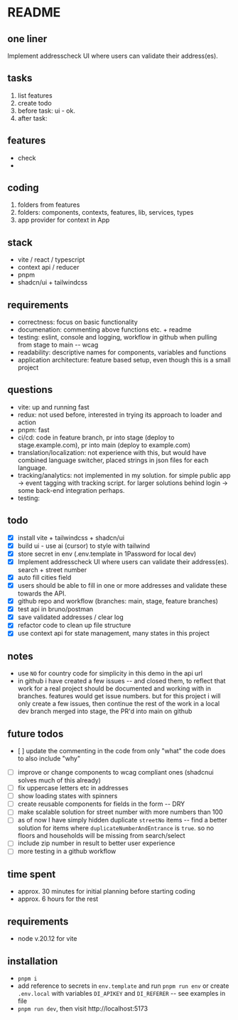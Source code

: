 # README

## one liner

Implement addresscheck UI where users can validate their address(es).

## tasks

1. list features
2. create todo
3. before task: ui - ok.
4. after task:

## features

- check
-

## coding

1. folders from features
2. folders: components, contexts, features, lib, services, types
3. app provider for context in App

## stack

- vite / react / typescript
- context api / reducer
- pnpm
- shadcn/ui + tailwindcss

## requirements

- correctness: focus on basic functionality
- documenation: commenting above functions etc. + readme
- testing: eslint, console and logging, workflow in github when pulling from stage to main -- wcag
- readability: descriptive names for components, variables and functions
- application architecture: feature based setup, even though this is a small project

## questions

- vite: up and running fast
- redux: not used before, interested in trying its approach to loader and action
- pnpm: fast
- ci/cd: code in feature branch, pr into stage (deploy to stage.example.com), pr into main (deploy to example.com)
- translation/localization: not experience with this, but would have combined language switcher, placed strings in json files for each language.
- tracking/analytics: not implemented in my solution. for simple public app -> event tagging with tracking script. for larger solutions behind login -> some back-end integration perhaps.
- testing:

## todo

- [x] install vite + tailwindcss + shadcn/ui
- [x] build ui - use ai (cursor) to style with tailwind
- [x] store secret in env (.env.template in 1Password for local dev)
- [x] Implement addresscheck UI where users can validate their address(es). search + street number
- [x] auto fill cities field
- [x] users should be able to fill in one or more addresses and validate these towards the API.
- [x] github repo and workflow (branches: main, stage, feature branches)
- [x] test api in bruno/postman
- [x] save validated addresses / clear log
- [x] refactor code to clean up file structure
- [x] use context api for state management, many states in this project

## notes

- use `NO` for country code for simplicity in this demo in the api url
- in github i have created a few issues -- and closed them, to reflect that work for a real project should be documented and working with in branches. features would get issue numbers. but for this project i will only create a few issues, then continue the rest of the work in a local dev branch merged into stage, the PR'd into main on github

## future todos

- [ ] update the commenting in the code from only "what" the code does to also include "why"
- [ ] improve or change components to wcag compliant ones (shadcnui solves much of this already)
- [ ] fix uppercase letters etc in addresses
- [ ] show loading states with spinners
- [ ] create reusable components for fields in the form -- DRY
- [ ] make scalable solution for street number with more numbers than 100
- [ ] as of now I have simply hidden duplicate `streetNo` items -- find a better solution for items where `duplicateNumberAndEntrance` is `true`. so no floors and households will be missing from search/select
- [ ] include zip number in result to better user experience
- [ ] more testing in a github workflow

## time spent

- approx. 30 minutes for initial planning before starting coding
- approx. 6 hours for the rest

## requirements

- node v.20.12 for vite

## installation

- `pnpm i`
- add reference to secrets in `env.template` and run `pnpm run env` or create `.env.local` with variables `DI_APIKEY` and `DI_REFERER` -- see examples in file
- `pnpm run dev`, then visit http://localhost:5173
